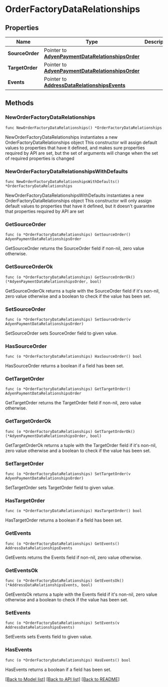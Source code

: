 # OrderFactoryDataRelationships

## Properties

Name | Type | Description | Notes
------------ | ------------- | ------------- | -------------
**SourceOrder** | Pointer to [**AdyenPaymentDataRelationshipsOrder**](AdyenPaymentDataRelationshipsOrder.md) |  | [optional] 
**TargetOrder** | Pointer to [**AdyenPaymentDataRelationshipsOrder**](AdyenPaymentDataRelationshipsOrder.md) |  | [optional] 
**Events** | Pointer to [**AddressDataRelationshipsEvents**](AddressDataRelationshipsEvents.md) |  | [optional] 

## Methods

### NewOrderFactoryDataRelationships

`func NewOrderFactoryDataRelationships() *OrderFactoryDataRelationships`

NewOrderFactoryDataRelationships instantiates a new OrderFactoryDataRelationships object
This constructor will assign default values to properties that have it defined,
and makes sure properties required by API are set, but the set of arguments
will change when the set of required properties is changed

### NewOrderFactoryDataRelationshipsWithDefaults

`func NewOrderFactoryDataRelationshipsWithDefaults() *OrderFactoryDataRelationships`

NewOrderFactoryDataRelationshipsWithDefaults instantiates a new OrderFactoryDataRelationships object
This constructor will only assign default values to properties that have it defined,
but it doesn't guarantee that properties required by API are set

### GetSourceOrder

`func (o *OrderFactoryDataRelationships) GetSourceOrder() AdyenPaymentDataRelationshipsOrder`

GetSourceOrder returns the SourceOrder field if non-nil, zero value otherwise.

### GetSourceOrderOk

`func (o *OrderFactoryDataRelationships) GetSourceOrderOk() (*AdyenPaymentDataRelationshipsOrder, bool)`

GetSourceOrderOk returns a tuple with the SourceOrder field if it's non-nil, zero value otherwise
and a boolean to check if the value has been set.

### SetSourceOrder

`func (o *OrderFactoryDataRelationships) SetSourceOrder(v AdyenPaymentDataRelationshipsOrder)`

SetSourceOrder sets SourceOrder field to given value.

### HasSourceOrder

`func (o *OrderFactoryDataRelationships) HasSourceOrder() bool`

HasSourceOrder returns a boolean if a field has been set.

### GetTargetOrder

`func (o *OrderFactoryDataRelationships) GetTargetOrder() AdyenPaymentDataRelationshipsOrder`

GetTargetOrder returns the TargetOrder field if non-nil, zero value otherwise.

### GetTargetOrderOk

`func (o *OrderFactoryDataRelationships) GetTargetOrderOk() (*AdyenPaymentDataRelationshipsOrder, bool)`

GetTargetOrderOk returns a tuple with the TargetOrder field if it's non-nil, zero value otherwise
and a boolean to check if the value has been set.

### SetTargetOrder

`func (o *OrderFactoryDataRelationships) SetTargetOrder(v AdyenPaymentDataRelationshipsOrder)`

SetTargetOrder sets TargetOrder field to given value.

### HasTargetOrder

`func (o *OrderFactoryDataRelationships) HasTargetOrder() bool`

HasTargetOrder returns a boolean if a field has been set.

### GetEvents

`func (o *OrderFactoryDataRelationships) GetEvents() AddressDataRelationshipsEvents`

GetEvents returns the Events field if non-nil, zero value otherwise.

### GetEventsOk

`func (o *OrderFactoryDataRelationships) GetEventsOk() (*AddressDataRelationshipsEvents, bool)`

GetEventsOk returns a tuple with the Events field if it's non-nil, zero value otherwise
and a boolean to check if the value has been set.

### SetEvents

`func (o *OrderFactoryDataRelationships) SetEvents(v AddressDataRelationshipsEvents)`

SetEvents sets Events field to given value.

### HasEvents

`func (o *OrderFactoryDataRelationships) HasEvents() bool`

HasEvents returns a boolean if a field has been set.


[[Back to Model list]](../README.md#documentation-for-models) [[Back to API list]](../README.md#documentation-for-api-endpoints) [[Back to README]](../README.md)


